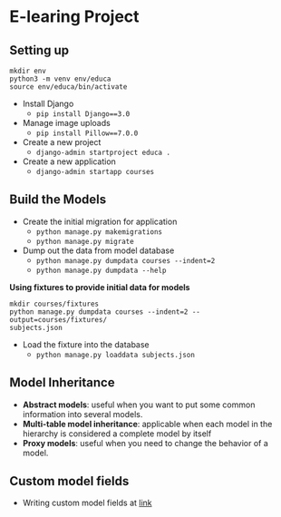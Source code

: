 # E-learing Project

## Setting up
```
mkdir env
python3 -m venv env/educa
source env/educa/bin/activate
```

- Install Django
    - `pip install Django==3.0`
- Manage image uploads
    - `pip install Pillow==7.0.0`
- Create a new project
    - `django-admin startproject educa .`
- Create a new application
    - `django-admin startapp courses`

## Build the Models
- Create the initial migration for application
    - `python manage.py makemigrations`
    - `python manage.py migrate`
- Dump out the data from model database
    - `python manage.py dumpdata courses --indent=2`
    - `python manage.py dumpdata --help`

**Using fixtures to provide initial data for models**
```
mkdir courses/fixtures
python manage.py dumpdata courses --indent=2 --output=courses/fixtures/
subjects.json
```
- Load the fixture into the database
    - `python manage.py loaddata subjects.json`

## Model Inheritance
- __Abstract models__: useful when you want to put some common information into several models.
- __Multi-table model inheritance__: applicable when each model in the hierarchy is considered a complete model by itself
- __Proxy models__: useful when you need to change the behavior of a model.

## Custom model fields
- Writing custom model fields at [link](https://docs.djangoproject.com/en/3.1/howto/custom-model-fields/)
